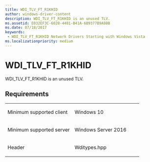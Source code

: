 ```yaml
---
title: WDI_TLV_FT_R1KHID
author: windows-driver-content
description: WDI_TLV_FT_R1KHID is an unused TLV.
ms.assetid: E032EF3C-6028-4481-B41A-6B9377B9A88B
ms.date: 07/18/2017
keywords:
 - WDI_TLV_FT_R1KHID Network Drivers Starting with Windows Vista
ms.localizationpriority: medium
---
```


# WDI\_TLV\_FT\_R1KHID


WDI\_TLV\_FT\_R1KHID is an unused TLV.

Requirements
------------

<table>
<colgroup>
<col width="50%" />
<col width="50%" />
</colgroup>
<tbody>
<tr class="odd">
<td><p>Minimum supported client</p></td>
<td><p>Windows 10</p></td>
</tr>
<tr class="even">
<td><p>Minimum supported server</p></td>
<td><p>Windows Server 2016</p></td>
</tr>
<tr class="odd">
<td><p>Header</p></td>
<td>Wditypes.hpp</td>
</tr>
</tbody>
</table>

 

 




